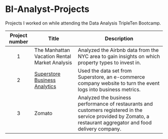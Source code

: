 # BI-Analyst-Projects
Projects I worked on while attending the Data Analysis TripleTen Bootcamp.


| Project number | Title | Description |
| :-----------: | ----------- |----------- |
| 1 | The Manhattan Vacation Rental Market Analysis | Analyzed the Airbnb data from the NYC area to gain insights on which property types to invest in. |
| 2 | [Superstore Business Analytics](https://github.com/zarina-perez/TripleTen_projects/tree/main/02-EDA_project) | Used the data set from Superstore, an e-commerce company website to turn the event logs into business metrics. |
| 3 | Zomato| Analyzed the business performance of restaurants and customers registered in the service provided by Zomato, a restaurant aggregator and food delivery company. |
